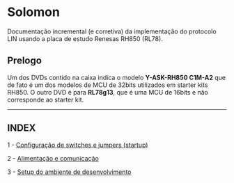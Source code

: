 # Solomon
Documentação incremental (e corretiva) da implementação do protocolo LIN usando a placa de estudo Renesas RH850 (RL78).

## Prelogo
Um dos DVDs contido na caixa indica o modelo **Y-ASK-RH850 C1M-A2** que de fato é um dos modelos de MCU de 32bits utilizados em starter kits RH850. O outro DVD é para **RL78g13**, 
que é uma MCU de 16bits e não corresponde ao starter kit. 

----------------
INDEX
----------------

1 - [Configuração de switches e jumpers (startup)](01-jumper_config.md)

2 - [Alimentação e comunicação](power.md)

3 - [Setup do ambiente de desenvolvimento](dev_tools.md)
